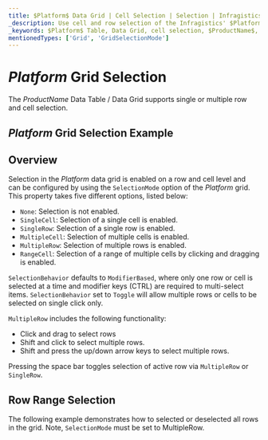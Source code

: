 ```yaml
---
title: $Platform$ Data Grid | Cell Selection | Selection | Infragistics
_description: Use cell and row selection of the Infragistics' $Platform$ data grid to highlight areas of the table. Learn how to configure single or multiple row selection for the $ProductName$ table.
_keywords: $Platform$ Table, Data Grid, cell selection, $ProductName$, Infragistics
mentionedTypes: ['Grid', 'GridSelectionMode']
---
```


# $Platform$ Grid Selection

The $ProductName$ Data Table / Data Grid supports single or multiple row and cell selection.

## $Platform$ Grid Selection Example


<code-view style="height: 600px"
           data-demos-base-url="{environment:demosBaseUrl}"
           iframe-src="{environment:demosBaseUrl}/grids/data-grid-cell-selection"
           alt="$Platform$ Grid Selection Example"
           github-src="grids/data-grid/cell-selection">
</code-view>

<div class="divider--half"></div>

## Overview

Selection in the $Platform$ data grid is enabled on a row and cell level and can be configured by using the `SelectionMode` option of the $Platform$ grid. This property takes five different options, listed below:

- `None`: Selection is not enabled.
- `SingleCell`: Selection of a single cell is enabled.
- `SingleRow`: Selection of a single row is enabled.
- `MultipleCell`: Selection of multiple cells is enabled.
- `MultipleRow`: Selection of multiple rows is enabled.
- `RangeCell`: Selection of a range of multiple cells by clicking and dragging is enabled.

`SelectionBehavior` defaults to `ModifierBased`, where only one row or cell is selected at a time and modifier keys (CTRL) are required to multi-select items. `SelectionBehavior` set to `Toggle` will allow multiple rows or cells to be selected on single click only. 

`MultipleRow` includes the following functionality:
- Click and drag to select rows
- Shift and click to select multiple rows.
- Shift and press the up/down arrow keys to select multiple rows.

Pressing the space bar toggles selection of active row via `MultipleRow` or `SingleRow`.

## Row Range Selection

The following example demonstrates how to selected or deselected all rows in the grid. Note, `SelectionMode` must be set to MultipleRow.

<code-view style="height: 600px" 
           data-demos-base-url="{environment:demosBaseUrl}" 
           iframe-src="{environment:demosBaseUrl}/grids/data-grid-row-selection" 
           alt="$Platform$ Grid Selection Example" >
</code-view>

<div class="divider--half"></div>
